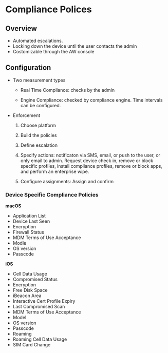 # Compliance Polices 

## Overview

-   Automated escalations. 
-   Locking down the device until the user contacts the admin
-   Costomizable through the AW console

## Configuration 

-   Two measurement types 

    -   Real Time Compliance: checks by the admin

    -   Engine Compliance: checked by compliance engine. Time intervals can be
        configured.

-   Enforcement 

    1.  Choose platform

    2.  Build the policies

    3.  Define escalation

    4.  Specify actions: notificaton via SMS, email, or push to the user, or
        only email to admin. Request device check in, remove or block specific
        profiles, install compliance profiles, remove or block apps, and perform
        an enterprise wipe.

    5.  Configure assignments: Assign and confirm 

### Device Specific Compliance Policies 

**macOS**

-   Application List
-   Device Last Seen
-   Encryption 
-   Firewall Status 
-   MDM Terms of Use Acceptance 
-   Modle
-   OS version
-   Passcode 

**iOS**

-   Cell Data Usage
-   Compromised Status 
-   Encryption 
-   Free Disk Space 
-   iBeacon Area
-   Interactive Cert Profile Expiry
-   Last Compromised Scan
-   MDM Terms of Use Acceptance 
-   Model 
-   OS version
-   Passcode
-   Roaming
-   Roaming Cell Data Usage
-   SIM Card Change

